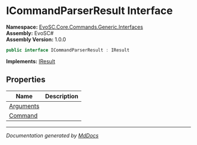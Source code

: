 ﻿<!--  
  <auto-generated>   
    The contents of this file were generated by a tool.  
    Changes to this file may be list if the file is regenerated  
  </auto-generated>   
-->

# ICommandParserResult Interface

**Namespace:** [EvoSC.Core.Commands.Generic.Interfaces](../index.md)  
**Assembly:** EvoSC\#  
**Assembly Version:** 1.0.0

```csharp
public interface ICommandParserResult : IResult
```

**Implements:** [IResult](../IResult/index.md)

## Properties

| Name                                 | Description |
| ------------------------------------ | ----------- |
| [Arguments](properties/Arguments.md) |             |
| [Command](properties/Command.md)     |             |

___

*Documentation generated by [MdDocs](https://github.com/ap0llo/mddocs)*
